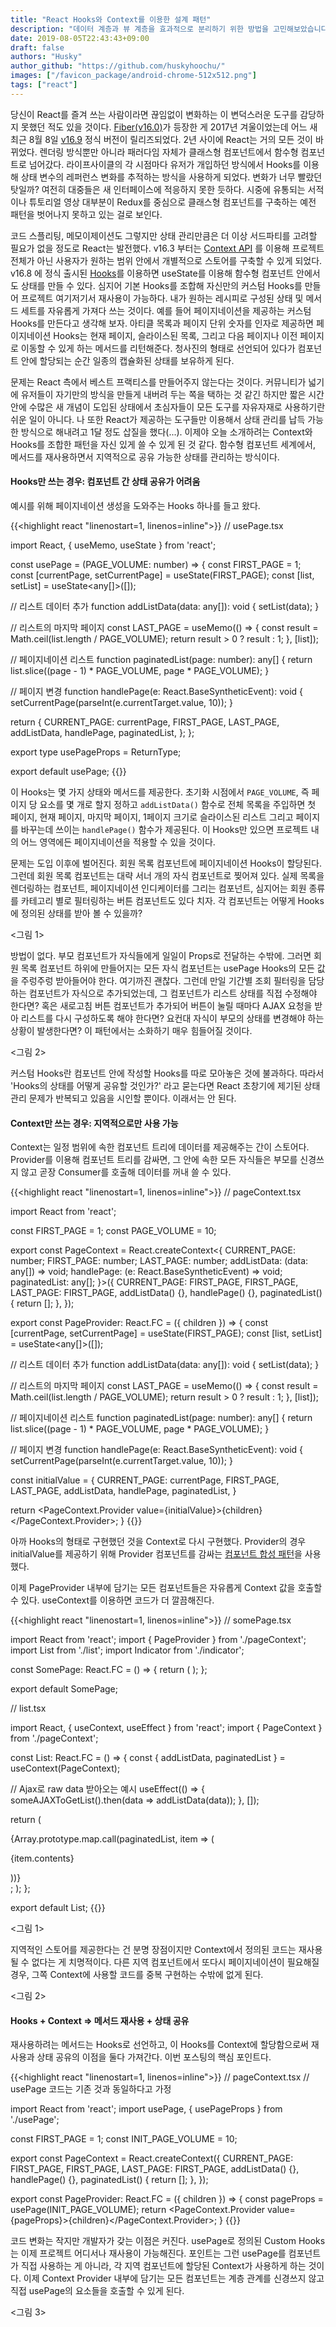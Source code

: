 ```yaml
---
title: "React Hooks와 Context를 이용한 설계 패턴"
description: "데이터 계층과 뷰 계층을 효과적으로 분리하기 위한 방법을 고민해보았습니다."
date: 2019-08-05T22:43:43+09:00
draft: false
authors: "Husky"
author_github: "https://github.com/huskyhoochu/"
images: ["/favicon_package/android-chrome-512x512.png"]
tags: ["react"]
---
```


당신이 React를 즐겨 쓰는 사람이라면 끊임없이 변화하는 이 변덕스러운 도구를 감당하지 못했던 적도 있을 것이다. <a href="https://tech.wanted.co.kr/frontend/2018/01/07/react-fiber.html" target="_blank" rel="noopener noreferrer">Fiber(v16.0)</a>가 등장한 게 2017년 겨울이었는데 어느 새 최근 8월 8일 <a href="https://github.com/facebook/react/releases/tag/v16.9.0" target="_blank" rel="noopener noreferrer">v16.9</a> 정식 버전이 릴리즈되었다. 2년 사이에 React는 거의 모든 것이 바뀌었다. 렌더링 방식뿐만 아니라 패러다임 자체가 클래스형 컴포넌트에서 함수형 컴포넌트로 넘어갔다. 라이프사이클의 각 시점마다 유저가 개입하던 방식에서 Hooks를 이용해 상태 변수의 레퍼런스 변화를 추적하는 방식을 사용하게 되었다. 변화가 너무 빨랐던 탓일까? 여전히 대중들은 새 인터페이스에 적응하지 못한 듯하다. 시중에 유통되는 서적이나 튜토리얼 영상 대부분이 Redux를 중심으로 클래스형 컴포넌트를 구축하는 예전 패턴을 벗어나지 못하고 있는 걸로 보인다.

코드 스플리팅, 메모이제이션도 그렇지만 상태 관리만큼은 더 이상 서드파티를 고려할 필요가 없을 정도로 React는 발전했다. v16.3 부터는 <a href="https://reactjs.org/blog/2018/03/29/react-v-16-3.html" target="_blank" rel="noopener noreferrer">Context API</a> 를 이용해 프로젝트 전체가 아닌 사용자가 원하는 범위 안에서 개별적으로 스토어를 구축할 수 있게 되었다. v16.8 에 정식 출시된 <a href="https://ko.reactjs.org/docs/hooks-intro.html" target="_blank" rel="noopener noreferrer">Hooks</a>를 이용하면 useState를 이용해 함수형 컴포넌트 안에서도 상태를 만들 수 있다. 심지어 기본 Hooks를 조합해 자신만의 커스텀 Hooks를 만들어 프로젝트 여기저기서 재사용이 가능하다. 내가 원하는 레시피로 구성된 상태 및 메서드 세트를 자유롭게 가져다 쓰는 것이다. 예를 들어 페이지네이션을 제공하는 커스텀 Hooks를 만든다고 생각해 보자. 아티클 목록과 페이지 단위 숫자를 인자로 제공하면 페이지네이션 Hooks는 현재 페이지, 슬라이스된 목록, 그리고 다음 페이지나 이전 페이지로 이동할 수 있게 하는 메서드를 리턴해준다. 청사진의 형태로 선언되어 있다가 컴포넌트 안에 할당되는 순간 일종의 캡슐화된 상태를 보유하게 된다.

문제는 React 측에서 베스트 프랙티스를 만들어주지 않는다는 것이다. 커뮤니티가 넓기에 유저들이 자기만의 방식을 만들게 내버려 두는 쪽을 택하는 것 같긴 하지만 짧은 시간 안에 수많은 새 개념이 도입된 상태에서 초심자들이 모든 도구를 자유자재로 사용하기란 쉬운 일이 아니다. 나 또한 React가 제공하는 도구들만 이용해서 상태 관리를 납득 가능한 방식으로 해내려고 1달 정도 삽질을 했다(...). 이제야 오늘 소개하려는 Context와 Hooks를 조합한 패턴을 자신 있게 쓸 수 있게 된 것 같다. 함수형 컴포넌트 세계에서, 메서드를 재사용하면서 지역적으로 공유 가능한 상태를 관리하는 방식이다.

#### Hooks만 쓰는 경우: 컴포넌트 간 상태 공유가 어려움

예시를 위해 페이지네이션 생성을 도와주는 Hooks 하나를 들고 왔다.

{{<highlight react "linenostart=1, linenos=inline">}}
// usePage.tsx

import React, { useMemo, useState } from 'react';

const usePage = (PAGE_VOLUME: number) => {
  const FIRST_PAGE = 1;
  const [currentPage, setCurrentPage] = useState<number>(FIRST_PAGE);
  const [list, setList] = useState<any[]>([]);

  // 리스트 데이터 추가
  function addListData(data: any[]): void {
    setList(data);
  }

  // 리스트의 마지막 페이지
  const LAST_PAGE = useMemo(() => {
    const result = Math.ceil(list.length / PAGE_VOLUME);
    return result > 0 ? result : 1;
  }, [list]);

  // 페이지네이션 리스트
  function paginatedList(page: number): any[] {
    return list.slice((page - 1) * PAGE_VOLUME, page * PAGE_VOLUME);
  }

  // 페이지 변경
  function handlePage(e: React.BaseSyntheticEvent): void {
    setCurrentPage(parseInt(e.currentTarget.value, 10));
  }

  return {
    CURRENT_PAGE: currentPage,
    FIRST_PAGE,
    LAST_PAGE,
    addListData,
    handlePage,
    paginatedList,
  };
};

export type usePageProps = ReturnType<typeof usePage>;

export default usePage;
{{</highlight>}}

이 Hooks는 몇 가지 상태와 메서드를 제공한다. 초기화 시점에서 `PAGE_VOLUME`, 즉 페이지 당 요소를 몇 개로 할지 정하고 `addListData()` 함수로 전체 목록을 주입하면 첫 페이지, 현재 페이지, 마지막 페이지, 1페이지 크기로 슬라이스된 리스트 그리고 페이지를 바꾸는데 쓰이는 `handlePage()` 함수가 제공된다. 이 Hooks만 있으면 프로젝트 내의 어느 영역에든 페이지네이션을 적용할 수 있을 것이다. 

문제는 도입 이후에 벌어진다. 회원 목록 컴포넌트에 페이지네이션 Hooks이 할당된다. 그런데 회원 목록 컴포넌트는 대략 서너 개의 자식 컴포넌트로 찢어져 있다. 실제 목록을 렌더링하는 컴포넌트, 페이지네이션 인디케이터를 그리는 컴포넌트, 심지어는 회원 종류를 카테고리 별로 필터링하는 버튼 컴포넌트도 있다 치자. 각 컴포넌트는 어떻게 Hooks에 정의된 상태를 받아 볼 수 있을까?

<그림 1>

방법이 없다. 부모 컴포넌트가 자식들에게 일일이 Props로 전달하는 수밖에. 그러면 회원 목록 컴포넌트 하위에 만들어지는 모든 자식 컴포넌트는 usePage Hooks의 모든 값을 주렁주렁 받아들어야 한다. 여기까진 괜찮다. 그런데 만일 기간별 조회 필터링을 담당하는 컴포넌트가 자식으로 추가되었는데, 그 컴포넌트가 리스트 상태를 직접 수정해야 한다면? 혹은 새로고침 버튼 컴포넌트가 추가되어 버튼이 눌릴 때마다 AJAX 요청을 받아 리스트를 다시 구성하도록 해야 한다면? 요컨대 자식이 부모의 상태를 변경해야 하는 상황이 발생한다면? 이 패턴에서는 소화하기 매우 힘들어질 것이다.

<그림 2>

커스텀 Hooks란 컴포넌트 안에 작성할 Hooks를 따로 모아놓은 것에 불과하다. 따라서 'Hooks의 상태를 어떻게 공유할 것인가?' 라고 묻는다면 React 초창기에 제기된 상태 관리 문제가 반복되고 있음을 시인할 뿐이다. 이래서는 안 된다.

#### Context만 쓰는 경우: 지역적으로만 사용 가능

Context는 일정 범위에 속한 컴포넌트 트리에 데이터를 제공해주는 간이 스토어다. Provider를 이용해 컴포넌트 트리를 감싸면, 그 안에 속한 모든 자식들은 부모를 신경쓰지 않고 곧장 Consumer를 호출해 데이터를 꺼내 쓸 수 있다. 

{{<highlight react "linenostart=1, linenos=inline">}}
// pageContext.tsx

import React from 'react';

const FIRST_PAGE = 1;
const PAGE_VOLUME = 10;

export const PageContext = React.createContext<{
  CURRENT_PAGE: number;
  FIRST_PAGE: number;
  LAST_PAGE: number;
  addListData: (data: any[]) => void;
  handlePage: (e: React.BaseSyntheticEvent) => void;
  paginatedList: any[];
}>({
  CURRENT_PAGE: FIRST_PAGE,
  FIRST_PAGE,
  LAST_PAGE: FIRST_PAGE,
  addListData() {},
  handlePage() {},
  paginatedList() {
    return [];
  },
});

export const PageProvider: React.FC = ({ children }) => {
  const [currentPage, setCurrentPage] = useState<number>(FIRST_PAGE);
  const [list, setList] = useState<any[]>([]);

  // 리스트 데이터 추가
  function addListData(data: any[]): void {
    setList(data);
  }

  // 리스트의 마지막 페이지
  const LAST_PAGE = useMemo(() => {
    const result = Math.ceil(list.length / PAGE_VOLUME);
    return result > 0 ? result : 1;
  }, [list]);

  // 페이지네이션 리스트
  function paginatedList(page: number): any[] {
    return list.slice((page - 1) * PAGE_VOLUME, page * PAGE_VOLUME);
  }

  // 페이지 변경
  function handlePage(e: React.BaseSyntheticEvent): void {
    setCurrentPage(parseInt(e.currentTarget.value, 10));
  }

  const initialValue = {
    CURRENT_PAGE: currentPage,
    FIRST_PAGE,
    LAST_PAGE,
    addListData,
    handlePage,
    paginatedList,
  }

  return <PageContext.Provider value={initialValue}>{children}</PageContext.Provider>;
}
{{</highlight>}}

아까 Hooks의 형태로 구현했던 것을 Context로 다시 구현했다. Provider의 경우 initialValue를 제공하기 위해 Provider 컴포넌트를 감싸는 <a href="https://ko.reactjs.org/docs/composition-vs-inheritance.html" target="_blank" rel="noopener noreferrer">컴포넌트 합성 패턴</a>을 사용했다.

이제 PageProvider 내부에 담기는 모든 컴포넌트들은 자유롭게 Context 값을 호출할 수 있다. useContext를 이용하면 코드가 더 깔끔해진다.

{{<highlight react "linenostart=1, linenos=inline">}}
// somePage.tsx

import React from 'react';
import { PageProvider } from './pageContext';
import List from './list';
import Indicator from './indicator';

const SomePage: React.FC = () => {
  return (
    <PageProvider>
      <List />
      <Indicator />
    </PageProvider>
  );
};

export default SomePage;


// list.tsx

import React, { useContext, useEffect } from 'react';
import { PageContext } from './pageContext';

const List: React.FC = () => {
  const { addListData, paginatedList } = useContext(PageContext);

  // Ajax로 raw data 받아오는 예시
  useEffect(() => {
    someAJAXToGetList().then(data => addListData(data));
  }, []);

  return (
    <div>
      {Array.prototype.map.call(paginatedList, item => (
        <div key={item.id}>
          <p>{item.contents}</p>
        </div>
      ))}
    </div>;
  );
};

export default List;
{{</highlight>}}

<그림 1>

지역적인 스토어를 제공한다는 건 분명 장점이지만 Context에서 정의된 코드는 재사용될 수 없다는 게 치명적이다. 다른 지역 컴포넌트에서 또다시 페이지네이션이 필요해질 경우, 그쪽 Context에 사용할 코드를 중복 구현하는 수밖에 없게 된다.


<그림 2>




#### Hooks + Context => 메서드 재사용 + 상태 공유

재사용하려는 메서드는 Hooks로 선언하고, 이 Hooks를 Context에 할당함으로써 재사용과 상태 공유의 이점을 둘다 가져간다. 이번 포스팅의 핵심 포인트다.


{{<highlight react "linenostart=1, linenos=inline">}}
// pageContext.tsx
// usePage 코드는 기존 것과 동일하다고 가정

import React from 'react';
import usePage, { usePageProps } from './usePage';

const FIRST_PAGE = 1;
const INIT_PAGE_VOLUME = 10;

export const PageContext = React.createContext<usePageProps>({
  CURRENT_PAGE: FIRST_PAGE,
  FIRST_PAGE,
  LAST_PAGE: FIRST_PAGE,
  addListData() {},
  handlePage() {},
  paginatedList() {
    return [];
  },
});

export const PageProvider: React.FC = ({ children }) => {
  const pageProps = usePage(INIT_PAGE_VOLUME);
  return <PageContext.Provider value={pageProps}>{children}</PageContext.Provider>;
}
{{</highlight>}}

코드 변화는 작지만 개발자가 갖는 이점은 커진다. usePage로 정의된 Custom Hooks는 이제 프로젝트 어디서나 재사용이 가능해진다. 포인트는 그런 usePage를 컴포넌트가 직접 사용하는 게 아니라, 각 지역 컴포넌트에 할당된 Context가 사용하게 하는 것이다. 이제 Context Provider 내부에 담기는 모든 컴포넌트는 계층 관계를 신경쓰지 않고 직접 usePage의 요소들을 호출할 수 있게 된다.

<그림 3>

